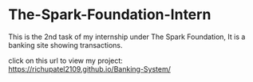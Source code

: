 # The-Spark-Foundation-Intern
This is the 2nd task of my internship under The Spark Foundation, It is a banking site showing transactions. 

click on this url to view my project:  https://richupatel2109.github.io/Banking-System/

